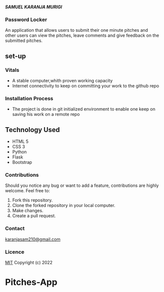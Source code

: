 
##### SAMUEL KARANJA MURIGI
### Password Locker

<p>An application that allows users to submit their one minute pitches and other users can view the pitches, leave comments and give feedback on the submitted pitches.</p>

## set-up
### Vitals
* A stable computer,whith proven working capacity
* Internet connectivity to keep on committing your work to the github repo
### Installation Process
* The project is done in git initialized environment to enable one keep on saving his work on a remote repo
## Technology Used
* HTML 5
* CSS 3
* Python
* Flask
* Bootstrap

### Contributions
Should you notice any bug or want to add a feature, contributions are highly welcome. Feel free to: 
1. Fork this repository.
2. Clone the forked repository in your local computer. 
3. Make changes.
4. Create a pull request.
### Contact
karanjasam210@gmail.com
### Licence
[MIT](https://choosealicence/licences/mit/)
Copyright (c) 2022
# Pitches-App

